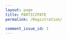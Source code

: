 ```yaml
---
layout: page
title: PARTICIPATE
permalink: /Registration/

comment_issue_id: 1
---
```



[comment]: <> (please refer to _includes/projects_.html to add your photo)



[comment]: <> (please refer to _includes/projects_.html to add your photo)
